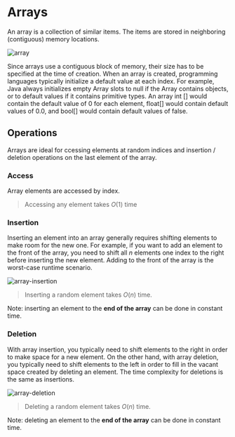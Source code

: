 # Arrays

An array is a collection of similar items. The items are stored in neighboring
(contiguous) memory locations. 

![array](https://www.dropbox.com/s/53xjnd0p7hrhtrn/array.png?raw=1)

Since arrays use a contiguous block of memory,
their size has to be specified at the time of creation. When an array is
created, programming languages typically initialize a default value at each
index. For example, Java always initializes empty Array slots to null if the
Array contains objects, or to default values if it contains primitive types. An
array int [] would contain the default value of 0 for each element, float[]
would contain default values of 0.0, and bool[] would contain default values of
false.

## Operations

Arrays are ideal for ccessing elements at random indices and insertion / deletion operations on the last element of the array.

### Access

Array elements are accessed by index.

> Accessing any element takes *O*(1) time

### Insertion

Inserting an element into an array generally requires shifting elements to make
room for the new one. For example, if you want to add an element to the front of
the array, you need to shift all *n* elements one index to the right before
inserting the new element. Adding to the front of the array is the worst-case
runtime scenario.

![array-insertion](https://www.dropbox.com/s/l68bqgko9fmdl4f/array-insertion.png?raw=1)

> Inserting a random element takes *O*(*n*) time.

Note: inserting an element to the **end of the array** can be done in constant time.

### Deletion

With array insertion, you typically need to shift elements to the right in order to make space for a new element. On the other hand, with array deletion, you typically need to shift elements to the left in order to fill in the vacant space created by deleting an element. The time complexity for deletions is the same as insertions. 

![array-deletion](https://www.dropbox.com/s/m4tixajyttzblvb/array-deletion.png?raw=1)

> Deleting a random element takes *O*(*n*) time.

Note: deleting an element to the **end of the array** can be done in constant time.

